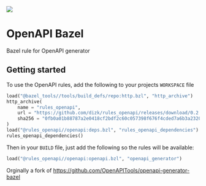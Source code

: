 ![](https://github.com/dizk/rules_openapi/workflows/main/badge.svg)

# OpenAPI Bazel

Bazel rule for OpenAPI generator

## Getting started

To use the OpenAPI rules, add the following to your projects `WORKSPACE` file

```python
load("@bazel_tools//tools/build_defs/repo:http.bzl", "http_archive")
http_archive(
    name = "rules_openapi",
    url = "https://github.com/dizk/rules_openapi/releases/download/0.2.0/rules_openapi-0.2.0.tar.gz",
    sha256 = "0fb0a01b88787a2e0418cf2bdf2c60c057398f676f4cded7a6b3a2320fdbe7ba",
)
load("@rules_openapi//openapi:deps.bzl", "rules_openapi_dependencies")
rules_openapi_dependencies()
```

Then in your `BUILD` file, just add the following so the rules will be available:

```python
load("@rules_openapi//openapi:openapi.bzl", "openapi_generator")
```

Orginally a fork of https://github.com/OpenAPITools/openapi-generator-bazel
